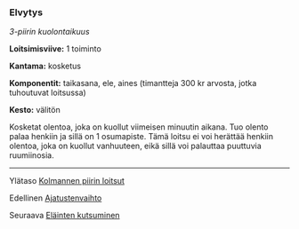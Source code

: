 ### Elvytys

*3-piirin kuolontaikuus* 

**Loitsimisviive:** 1 toiminto

**Kantama:** kosketus

**Komponentit:** taikasana, ele, aines (timantteja 300 kr arvosta, jotka tuhoutuvat loitsussa)

**Kesto:** välitön

Kosketat olentoa, joka on kuollut viimeisen minuutin aikana. Tuo olento palaa henkiin ja sillä on 1 osumapiste. Tämä loitsu ei voi herättää henkiin olentoa, joka on kuollut vanhuuteen, eikä sillä voi palauttaa puuttuvia ruumiinosia.

----

Ylätaso [Kolmannen piirin loitsut](3_piirin_loitsut)

Edellinen [Ajatustenvaihto](Ajatustenvaihto)

Seuraava [Eläinten kutsuminen](Eläinten_kutsuminen)
